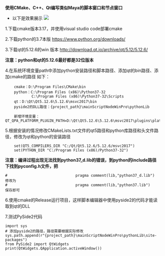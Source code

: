 **使用CMake、C++、Qt编写类似Maya的脚本窗口和节点窗口**
- 以下是效果展示
![](https://github.com/GongShan-Liu/blogImages/blob/main/imgs/mainScriptNodeWinPro.gif?raw=true)

1.下载cmake版本3.17，并使用visual studio code部署cmake

2.下载python的3.7本版
    https://www.python.org/downloads/

3.下载qt的5.12.6的win 版本
    http://download.qt.io/archive/qt/5.12/5.12.6/

**注意：python和qt的5.12.6最好都是32位版本**

4.在系统环境变量path中添加python安装路径和脚本路径、添加qt的bin路径、添加cmake的路径
如下：
~~~
    cmake：D:\Program Files\CMake\bin
    python：C:\Program Files (x86)\Python37-32
            C:\Program Files (x86)\Python37-32\Scripts
    qt：D:\Qt\Qt5.12.6\5.12.6\msvc2017\bin
    pyside2的DLL路径：{project_path}\mainScriptNodeWinPro\pythonLib

    新增环境变量：QT_QPA_PLATFORM_PLUGIN_PATH=D:\Qt\Qt5.12.6\5.12.6\msvc2017\plugins\platforms
~~~

5.根据安装的情况修改CMakeLists.txt文件的qt5路径和python库路径和头文件路径，修改为qt和python的安装路径
~~~
    set(QT5_COMPILERS_DIR "C:/Qt/Qt5.12.6/5.12.6/msvc2017")
    set(PYTHON_DIR "C:/Program Files (x86)/Python37-32")
~~~

**注意：编译过程出现无法找到python37_d.lib的错误，到python的include路径下找到pyconfig.h文件，把**
~~~
#                               pragma comment(lib,"python37_d.lib")
修改为
#                               pragma comment(lib,"python37.lib")
保存即可
~~~


6.使用cmake的Release运行项目，这样脚本编辑器中使用pyside2的代码才能读取到qt的DLL

7.测试PySide2代码
~~~
import sys
# 添加pyside2的路径，路径需要根据实际修改
sys.path.append(r"{project_path}\mainScriptNodeWinPro\pythonLib\site-packages")
from PySide2 import QtWidgets
print(QtWidgets.QApplication.activeWindow())
~~~
